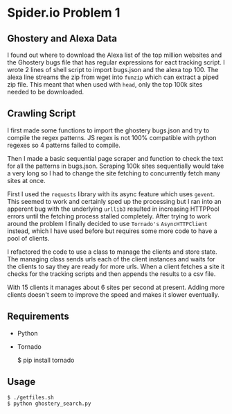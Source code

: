 Spider.io Problem 1
===================

Ghostery and Alexa Data
-----------------------

I found out where to download the Alexa list of the top million websites and the
Ghostery bugs file that has regular expressions for eact tracking script.  I
wrote 2 lines of shell script to import bugs.json and the alexa top 100. The
alexa line streams the zip from wget into `funzip` which can extract a piped zip
file. This meant that when used with `head`, only the top 100k sites needed to
be downloaded.


Crawling Script
---------------

I first made some functions to import the ghostery bugs.json and try to compile
the regex patterns. JS regex is not 100% compatible with python regexes so 4
patterns failed to compile.

Then I made a basic sequential page scraper and function to check the text for
all the patterns in bugs.json. Scraping 100k sites sequentially would take a
very long so I had to change the site fetching to concurrently fetch many sites
at once.

First I used the `requests` library with its async feature which uses `gevent`.
This seemed to work and certainly sped up the processing but I ran into an
apperent bug with the underlying `urllib3` resulted in increasing HTTPPool
errors until the fetching process stalled completely. After trying to work
around the problem I finally decided to use `Tornado's` `AsyncHTTPClient`
instead, which I have used before but requires some more code to have a pool of
clients.

I refactored the code to use a class to manage the clients and store state. The
managing class sends urls each of the client instances and waits for the clients
to say they are ready for more urls. When a client fetches a site it checks for
the tracking scripts and then appends the results to a csv file.

With 15 clients it manages about 6 sites per second at present. Adding more
clients doesn't seem to improve the speed and makes it slower eventually.


Requirements
------------

- Python
- Tornado


    $ pip install tornado


Usage
-----

    $ ./getfiles.sh
    $ python ghostery_search.py


